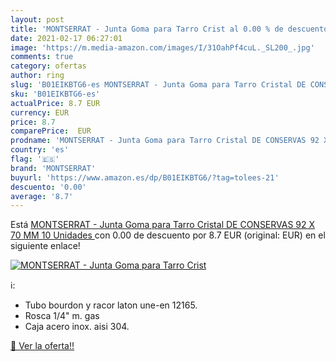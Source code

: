 ```yaml
---
layout: post
title: 'MONTSERRAT - Junta Goma para Tarro Crist al 0.00 % de descuento'
date: 2021-02-17 06:27:01
image: 'https://m.media-amazon.com/images/I/31OahPf4cuL._SL200_.jpg'
comments: true
category: ofertas
author: ring
slug: 'B01EIKBTG6-es MONTSERRAT - Junta Goma para Tarro Cristal DE CONSERVAS 92...'
sku: 'B01EIKBTG6-es'
actualPrice: 8.7 EUR
currency: EUR
price: 8.7
comparePrice:  EUR
prodname: 'MONTSERRAT - Junta Goma para Tarro Cristal DE CONSERVAS 92 X 70 MM  10 Unidades '
country: 'es'
flag: '🇪🇸'
brand: 'MONTSERRAT'
buyurl: 'https://www.amazon.es/dp/B01EIKBTG6/?tag=tolees-21'
descuento: '0.00'
average: '8.7'
---
```


Está [MONTSERRAT - Junta Goma para Tarro Cristal DE CONSERVAS 92 X 70 MM  10 Unidades ](https://www.amazon.es/dp/B01EIKBTG6/?tag=tolees-21) con 0.00 de descuento por 8.7 EUR (original:  EUR) en el siguiente enlace!

[![MONTSERRAT - Junta Goma para Tarro Crist](https://m.media-amazon.com/images/I/31OahPf4cuL._SL200_.jpg)](https://www.amazon.es/dp/B01EIKBTG6/?tag=tolees-21)

ℹ️:

- Tubo bourdon y racor laton une-en 12165.
- Rosca 1/4" m. gas
- Caja acero inox. aisi 304.

[🛒 Ver la oferta!!](https://www.amazon.es/dp/B01EIKBTG6/?tag=tolees-21)
